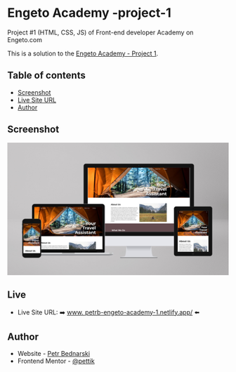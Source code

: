 # Engeto Academy -project-1
Project #1 (HTML, CSS, JS) of Front-end developer Academy on Engeto.com

This is a solution to the [Engeto Academy - Project 1](https://engeto.cz/webova-akademie/). 
## Table of contents
- [Screenshot](#screenshot)
- [Live Site URL](#live)
- [Author](#author)

## Screenshot
<img src="design/design-preview.jpg" alt="Engeto Project 1">

## Live
- Live Site URL: ➡️ [www. petrb-engeto-academy-1.netlify.app/](https://petrb-engeto-academy-1.netlify.app) ⬅️

## Author

- Website - [Petr Bednarski](https://github.com/pettik)
- Frontend Mentor - [@pettik](https://www.frontendmentor.io/profile/pettik)

